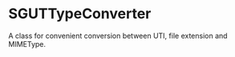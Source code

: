 SGUTTypeConverter
=================

A class for convenient conversion between UTI, file extension and MIMEType.
